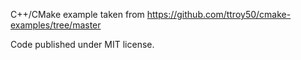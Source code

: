 C++/CMake example taken from https://github.com/ttroy50/cmake-examples/tree/master

Code published under MIT license.
